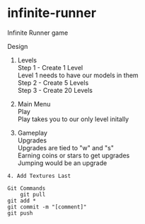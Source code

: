 # infinite-runner
Infinite Runner game

Design
  1. Levels  
			Step 1 - Create 1 Level  
          Level 1 needs to have our models in them  
      Step 2 - Create 5 Levels  
      Step 3 - Create 20 Levels  
       
   2. Main Menu  
      Play  
          Play takes you to our only level initally  
      
   3. Gameplay  
      Upgrades  
        Upgrades are tied to "w" and "s"  
      Earning coins or stars to get upgrades  
      Jumping would be an upgrade  
      
    4. Add Textures Last  
      
    Git Commands  
    	git pull  
	git add *  
	git commit -m "[comment]"  
	git push  
